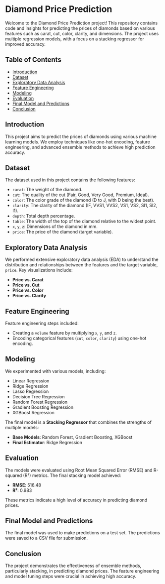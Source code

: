 # Diamond Price Prediction

Welcome to the Diamond Price Prediction project! This repository contains code and insights for predicting the prices of diamonds based on various features such as carat, cut, color, clarity, and dimensions. The project uses multiple regression models, with a focus on a stacking regressor for improved accuracy.

## Table of Contents

- [Introduction](#introduction)
- [Dataset](#dataset)
- [Exploratory Data Analysis](#exploratory-data-analysis)
- [Feature Engineering](#feature-engineering)
- [Modeling](#modeling)
- [Evaluation](#evaluation)
- [Final Model and Predictions](#final-model-and-predictions)
- [Conclusion](#conclusion)

## Introduction

This project aims to predict the prices of diamonds using various machine learning models. We employ techniques like one-hot encoding, feature engineering, and advanced ensemble methods to achieve high prediction accuracy.

## Dataset

The dataset used in this project contains the following features:
- `carat`: The weight of the diamond.
- `cut`: The quality of the cut (Fair, Good, Very Good, Premium, Ideal).
- `color`: The color grade of the diamond (D to J, with D being the best).
- `clarity`: The clarity of the diamond (IF, VVS1, VVS2, VS1, VS2, SI1, SI2, I1).
- `depth`: Total depth percentage.
- `table`: The width of the top of the diamond relative to the widest point.
- `x`, `y`, `z`: Dimensions of the diamond in mm.
- `price`: The price of the diamond (target variable).

## Exploratory Data Analysis

We performed extensive exploratory data analysis (EDA) to understand the distribution and relationships between the features and the target variable, `price`. Key visualizations include:
- **Price vs. Carat**
- **Price vs. Cut**
- **Price vs. Color**
- **Price vs. Clarity**

## Feature Engineering

Feature engineering steps included:
- Creating a `volume` feature by multiplying `x`, `y`, and `z`.
- Encoding categorical features (`cut`, `color`, `clarity`) using one-hot encoding.

## Modeling

We experimented with various models, including:
- Linear Regression
- Ridge Regression
- Lasso Regression
- Decision Tree Regression
- Random Forest Regression
- Gradient Boosting Regression
- XGBoost Regression

The final model is a **Stacking Regressor** that combines the strengths of multiple models:
- **Base Models**: Random Forest, Gradient Boosting, XGBoost
- **Final Estimator**: Ridge Regression

## Evaluation

The models were evaluated using Root Mean Squared Error (RMSE) and R-squared (R²) metrics. The final stacking model achieved:
- **RMSE**: 516.48
- **R²**: 0.983

These metrics indicate a high level of accuracy in predicting diamond prices.

## Final Model and Predictions

The final model was used to make predictions on a test set. The predictions were saved to a CSV file for submission.

## Conclusion

The project demonstrates the effectiveness of ensemble methods, particularly stacking, in predicting diamond prices. The feature engineering and model tuning steps were crucial in achieving high accuracy.
